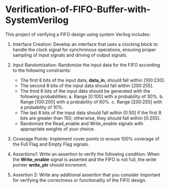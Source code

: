 # Verification-of-FIFO-Buffer-with-SystemVerilog

This project of verifying a FIFO design using system Verilog includes:

  1) Interface Creation: Develop an interface that uses a clocking block to handle the clock signal for synchronous operations, ensuring proper sampling of input signals and driving of output signals.
  
  2) Input Randomization: Randomize the input data for the FIFO according to the following constraints:
        - The first 8 bits of the input data, **data_in**, should fall within [100:230].
        - The second 8 bits of the input data should fall within [200:255].
        - The third 8 bits of the input data should be generated with the following probabilities:
            a. Range [0:100] with a probability of 30%.
            b. Range [100:200] with a probability of 60%.
            c. Range [200:255] with a probability of 10%.
        - The last 8 bits of the input data should fall within [0:50] if the first 8 bits are greater than 150; otherwise, they should fall within [0:255].
        - Randomize the Read_enable and Write_enable signals with appropriate weights of your choice.
  3) Coverage Points: Implement cover points to ensure 100% coverage of the Full Flag and Empty Flag signals.
  4) Assertions1: Write an assertion to verify the following condition: When the **Write_enable** signal is asserted and the FIFO is not full, the write pointer **write_ptr** should increment.
  5)  Assertion 2: Write any additional assertion that you consider important for verifying the correctness or functionality of the FIFO design.
